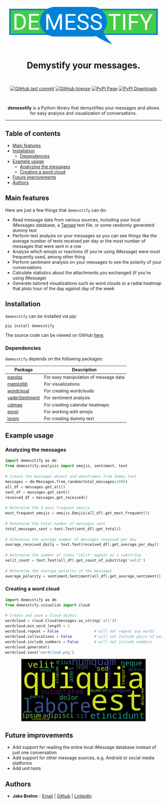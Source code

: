 <div align="center">
<img src="https://raw.githubusercontent.com/jakebrehm/demesstify/master/img/logo.png" alt="Demesstify Logo" width="600"/>

<br>

<h1>Demystify your messages.</h1>

<br>

<a href="https://github.com/jakebrehm/demesstify"><img alt="GitHub last commit" src="https://img.shields.io/github/last-commit/jakebrehm/demesstify?color=blue&logo=Git&logoColor=white&style=for-the-badge"></a>
<a href="https://github.com/jakebrehm/demesstify/blob/master/license.txt"><img alt="GitHub license" src="https://img.shields.io/github/license/jakebrehm/demesstify?color=limegreen&style=for-the-badge"></a>
<a href="https://pypi.org/project/demesstify/"><img alt="PyPI Page" src="https://img.shields.io/pypi/v/demesstify?color=blue&logo=pypi&logoColor=white&style=for-the-badge"></a>
<a href="https://pypistats.org/packages/demesstify"><img alt="PyPI Downloads" src="https://img.shields.io/pypi/dm/demesstify?color=limegreen&logo=pypi&logoColor=white&style=for-the-badge"></a>

<br>
</div>

<p align="center">
    <strong>demesstify</strong> is a Python library that demystifies your messages and allows for easy analysis and visualization of conversations.
</p>

<hr>

## Table of contents

* [Main features](#main-features)
* [Installation](#installation)
    * [Dependencies](#dependencies)
* [Example usage](#example-usage)
    * [Analyzing the messages](#analyzing-the-messages)
    * [Creating a word cloud](#creating-a-word-cloud)
* [Future improvements](#future-improvements)
* [Authors](#authors)

## Main features

Here are just a few things that `demesstify` can do:
* Read message data from various sources, including your local iMessages database, a [Tansee](https://www.tansee.com) text file, or some randomly generated dummy text
* Perform text analysis on your messages so you can see things like the average number of texts received per day or the most number of messages that were sent in a row
* Analyze which emojis or reactions (if you're using iMessage) were most frequently used, among other thing
* Perform sentiment analysis on your messages to see the polarity of your conversations
* Calculate statistics about the attachments you exchanged (if you're using iMessage)
* Generate tailored visualizations such as word clouds or a radial heatmap that plots hour of the day against day of the week

## Installation

`demesstify` can be installed via pip:

```
pip install demesstify
```

The source code can be viewed on GitHub [here](https://github.com/jakebrehm/demesstify).

### Dependencies

`demesstify` depends on the following packages:

| Package                                                | Description                           |
| ------------------------------------------------------ | ------------------------------------- |
| [pandas](https://github.com/pandas-dev/pandas)         | For easy manipulation of message data |
| [matplotlib](https://github.com/matplotlib/matplotlib) | For visualizations                    |
| [wordcloud](https://github.com/amueller/word_cloud)    | For creating wordclouds               |
| [vaderSentiment](https://github.com/cjhutto/vaderSentiment)    | For sentiment analysis               |
| [calmap](https://github.com/martijnvermaat/calmap)    | For creating calendar heatmaps               |
| [emoji](https://github.com/carpedm20/emoji)            | For working with emojis               |
| [lorem](https://github.com/sfischer13/python-lorem)    | For creating dummy text               |

## Example usage

### Analyzing the messages

```python
import demesstify as dm
from demesstify.analysis import emojis, sentiment, text

# Create the messages object and dataframes from dummy text
messages = dm.Messages.from_random(total_messages=1000)
all_df = messages.get_all()
sent_df = messages.get_sent()
received_df = messages.get_received()

# Determine the 3 most frequent emojis
most_frequent_emojis = emojis.Emojis(all_df).get_most_frequent(3)

# Determine the total number of messages sent
total_messages_sent = text.Text(sent_df).get_total()

# Determine the average number of messages received per day
average_received_daily = text.Text(received_df).get_average_per_day()

# Determine the number of times "velit" appear as a substring
velit_count = text.Text(all_df).get_count_of_substring('velit')

# Determine the average polarity of the messages
average_polarity = sentiment.Sentiment(all_df).get_average_sentiment()
```

### Creating a word cloud

```python
import demesstify as dm
from demesstify.visualize import cloud

# Create and save a Cloud object
wordcloud = cloud.Cloud(messages.as_string('all'))
wordcloud.min_word_length = 3
wordcloud.repeat = False                # will not repeat any words
wordcloud.collocations = False          # will not include pairs of words
wordcloud.include_numbers = False       # will not include numbers
wordcloud.generate()
wordcloud.save('wordcloud.png')
```

<div align="center">
<img src="https://raw.githubusercontent.com/jakebrehm/demesstify/master/img/wordcloud.png" alt="Sample WordCloud"/>
</div>


## Future improvements

- Add support for reading the entire local iMessage database instead of just one conversation
- Add support for other message sources, e.g. Android or social media platforms
- Add unit tests

## Authors

- **Jake Brehm** - [Email](mailto:mail@jakebrehm.com) | [Github](http://github.com/jakebrehm) | [LinkedIn](http://linkedin.com/in/jacobbrehm)